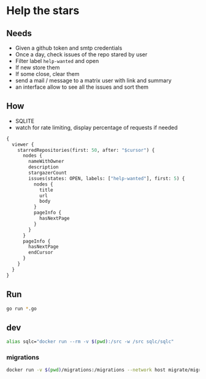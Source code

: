 # Help the stars

## Needs

- Given a github token and smtp credentials
- Once a day, check issues of the repo stared by user
- Filter label `help-wanted` and open
- If new store them
- If some close, clear them
- send a mail / message to a matrix user with link and summary
- an interface allow to see all the issues and sort them

## How

- SQLITE
- watch for rate limiting, display percentage of requests if needed

```graphql
{
  viewer {
    starredRepositories(first: 50, after: "$cursor") {
      nodes {
        nameWithOwner
        description
        stargazerCount
        issues(states: OPEN, labels: ["help-wanted"], first: 5) {
          nodes {
            title
            url
            body
          }
          pageInfo {
            hasNextPage
          }
        }
      }
      pageInfo {
        hasNextPage
        endCursor
      }
    }
  }
}
```

## Run

```bash
go run *.go
```

## dev

```bash
alias sqlc="docker run --rm -v $(pwd):/src -w /src sqlc/sqlc"
```

### migrations

```bash
docker run -v $(pwd)/migrations:/migrations --network host migrate/migrate -path=/migrations -database "sqlite://help-stars.db" create -ext sql -dir /migrations -seq init_schema
```

